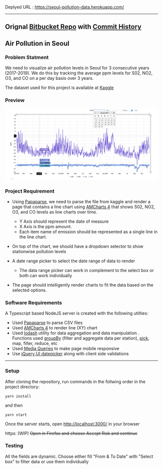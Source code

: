Deplyed URL : https://seoul-pollution-data.herokuapp.com/

---

Orignal [Bitbucket Repo](https://bitbucket.org/ayush-usf/kaggle-pollution-data-papaparse-amchart/src/master/) with [Commit History](https://bitbucket.org/ayush-usf/kaggle-pollution-data-papaparse-amchart/commits/)
---

## Air Pollution in Seoul
### Problem Statment
We need to visualize air pollution levels in Seoul for 3 consecutive years (2017-2019). We do this by tracking the average ppm levels for S02, NO2, O3, and CO on a per day basis over 3 years.  

The dataset used for this project is available at [Kaggle](https://www.kaggle.com/bappekim/air-pollution-in-seoul/data#Measurement_summary.csv​)

### Preview
![](./public/images/preview.png)


### Project Requirement
- Using [Papaparse](https://www.papaparse.com/), we need to parse
 the file from kaggle  and render a page that contains a line chart using [AMCharts 4](https://www.amcharts.com/docs/v4/) that shows S02, NO2, O3, and CO levels as line charts over time. 
     - ​Y Axis should represent the date of measure​
     - ​X Axis is the ppm amount​.
     - Each item name of emission should be represented as a single line in the line chart. 

- On top of the chart, we should have a​ dropdown selector to show stationwise pollution levels
- A date range picker to select the date range of data to render​
    - The data range picker can work in complement to the select box or both can work individually

- The page should intelligently render charts to fit the data based on the selected options.


### Software Requirements

A Typescript based NodeJS server is created with the following utilties:

- Used [Papaparse](https://www.papaparse.com/) to parse CSV files
- Used [AMCharts 4](https://www.amcharts.com/docs/v4/) to render line (XY)  chart
- Used [lodash](https://lodash.com) utility for data aggregation and data manipulation . Functions used [groupBy](https://lodash.com/docs/4.17.15#groupBy) (filter and aggregate data per station), [pick](https://lodash.com/docs/4.17.15#pick), map, filter, reduce, etc
- Used [Media Queries](https://developer.mozilla.org/en-US/docs/Web/CSS/Media_Queries/Using_media_queries) to make page mobile responsive
- Use [jQuery UI datepicker](https://jqueryui.com/datepicker/) along with client side validations

---
### Setup

After cloning the repository, run commands in the follwing order in the project directory:
```
yarn install
```
and then 
```
yarn start
```

Once the server starts, open [http://localhost:3000/](http://localhost:3000/) in your browser

https: (WIP) ~~Open in Firefox and choose Accept Risk and continue~~ 

### Testing
All the fields are dynamic. 
Choose either fill "From & To Date" with "Select box" to filter data or use them individually 
